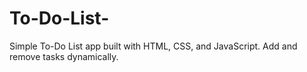 # To-Do-List-
Simple To-Do List app built with HTML, CSS, and JavaScript. Add and remove tasks dynamically.
